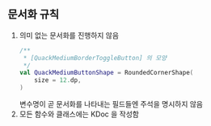 ## 문서화 규칙

1. 의미 없는 문서화를 진행하지 않음
   ```kotlin
   /**
    * [QuackMediumBorderToggleButton] 의 모양
    */
   val QuackMediumButtonShape = RoundedCornerShape(
       size = 12.dp,
   )
   ```
   변수명이 곧 문서화를 나타내는 필드들엔 주석을 명시하지 않음
2. 모든 함수와 클래스에는 KDoc 을 작성함
